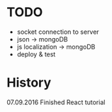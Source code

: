 # TODO

  - socket connection to server
  - json -> mongoDB
  - js localization -> mongoDB
  - deploy & test

# History

07.09.2016 Finished React tutorial

